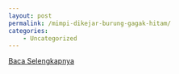 ```yaml
---
layout: post
permalink: /mimpi-dikejar-burung-gagak-hitam/
categories:
    - Uncategorized
---
```


[Baca Selengkapnya](/02)